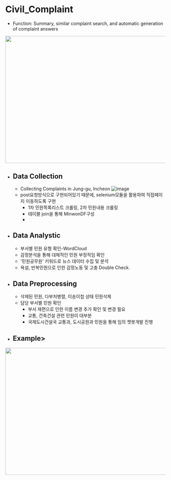 # Civil_Complaint

- Function: Summary, similar complaint search, and automatic generation of complaint answers
<img src="https://user-images.githubusercontent.com/101242683/233226262-ce5c476e-1d22-4929-addb-75e80b982e23.png" width="600" height="400"/>


- ## Data Collection
    - Collecting Complaints in Jung-gu, Incheon
  ![image](https://github.com/2hy03/Civil_Complaint/assets/101242683/35fd9977-d0e3-48fc-b0dd-9e613332ed34)
  - post요청방식으로 구현되어있기 때문에, selenium모듈을 활용하여 직접페이지 이동하도록 구현
    -  1차 민원목록리스트 크롤링, 2차 민원내용 크롤링
    - 테이블 join을 통해 MinwonDF구성
    - 
- ## Data Analystic
    -  부서별 민원 유형 확인-WordCloud
    -  감정분석을 통해 대체적인 민원 부정적임 확인
    -  '민원공무원' 키워드로 뉴스 데이터 수집 및 분석
    -  욕설, 반복민원으로 인한 감정노동 및 고충 Double Check. 

- ## Data Preprocessing
  - 삭제된 민원, 다부처병렬, 이송이첩 상태 민원삭제
  - 담당 부서별 민원 확인
      - 부서 재편으로 인한 이름 변경 추가 확인 및 변경 필요
      - 교통, 건축건설 관련 민원이 대부분
      - 국제도시건설국 교통과, 도시공원과 민원을 통해 임의 챗봇개발 진행



- ## Example>
<img src="https://github.com/2hy03/Civil_Complaint/assets/101242683/05363987-1066-4b3a-ba90-fc73fac0410a.png" width="700" height="400"/>

